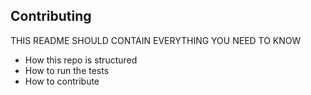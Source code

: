 ## Contributing

THIS README SHOULD CONTAIN EVERYTHING YOU NEED TO KNOW

+ How this repo is structured
+ How to run the tests
+ How to contribute
